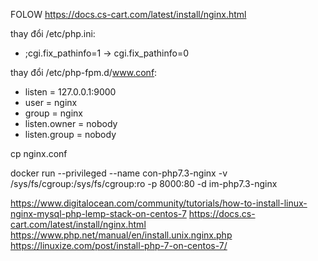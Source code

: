 FOLOW https://docs.cs-cart.com/latest/install/nginx.html



thay đổi /etc/php.ini:
+ ;cgi.fix_pathinfo=1 -> cgi.fix_pathinfo=0

thay đổi /etc/php-fpm.d/www.conf:
+ listen = 127.0.0.1:9000
+ user = nginx
+ group = nginx
+ listen.owner = nobody
+ listen.group = nobody


cp nginx.conf

docker run --privileged --name con-php7.3-nginx -v /sys/fs/cgroup:/sys/fs/cgroup:ro -p 8000:80 -d im-php7.3-nginx


https://www.digitalocean.com/community/tutorials/how-to-install-linux-nginx-mysql-php-lemp-stack-on-centos-7
https://docs.cs-cart.com/latest/install/nginx.html
https://www.php.net/manual/en/install.unix.nginx.php
https://linuxize.com/post/install-php-7-on-centos-7/
